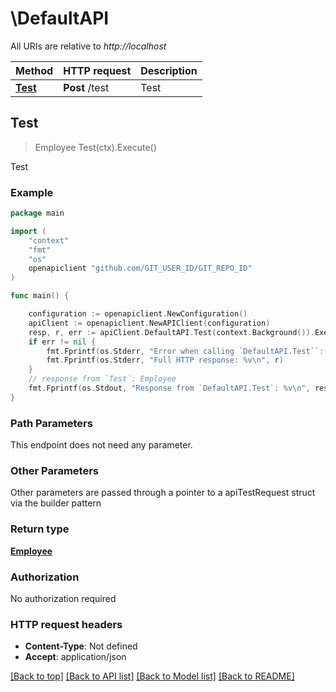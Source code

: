 # \DefaultAPI

All URIs are relative to *http://localhost*

Method | HTTP request | Description
------------- | ------------- | -------------
[**Test**](DefaultAPI.md#Test) | **Post** /test | Test



## Test

> Employee Test(ctx).Execute()

Test

### Example

```go
package main

import (
	"context"
	"fmt"
	"os"
	openapiclient "github.com/GIT_USER_ID/GIT_REPO_ID"
)

func main() {

	configuration := openapiclient.NewConfiguration()
	apiClient := openapiclient.NewAPIClient(configuration)
	resp, r, err := apiClient.DefaultAPI.Test(context.Background()).Execute()
	if err != nil {
		fmt.Fprintf(os.Stderr, "Error when calling `DefaultAPI.Test``: %v\n", err)
		fmt.Fprintf(os.Stderr, "Full HTTP response: %v\n", r)
	}
	// response from `Test`: Employee
	fmt.Fprintf(os.Stdout, "Response from `DefaultAPI.Test`: %v\n", resp)
}
```

### Path Parameters

This endpoint does not need any parameter.

### Other Parameters

Other parameters are passed through a pointer to a apiTestRequest struct via the builder pattern


### Return type

[**Employee**](Employee.md)

### Authorization

No authorization required

### HTTP request headers

- **Content-Type**: Not defined
- **Accept**: application/json

[[Back to top]](#) [[Back to API list]](../README.md#documentation-for-api-endpoints)
[[Back to Model list]](../README.md#documentation-for-models)
[[Back to README]](../README.md)

